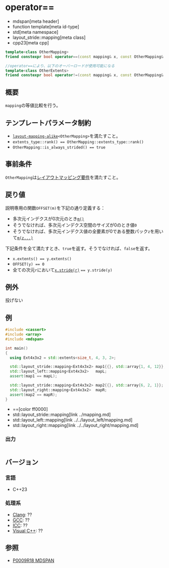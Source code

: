 # operator==
* mdspan[meta header]
* function template[meta id-type]
* std[meta namespace]
* layout_stride::mapping[meta class]
* cpp23[meta cpp]

```cpp
template<class OtherMapping>
friend constexpr bool operator==(const mapping& x, const OtherMapping& y) noexcept;

//operator==により、以下のオーバーロードが使用可能になる        
template<class OtherExtents>
friend constexpr bool operator!=(const mapping& x, const OtherMapping& y) noexcept;
```

## 概要
`mapping`の等値比較を行う。


## テンプレートパラメータ制約
- [`layout-mapping-alike`](layout-mapping-alike.md)`<OtherMapping>`を満たすこと。
- `extents_type::rank() == OtherMapping::extents_type::rank()`
- `OtherMapping::is_always_strided() == true`


## 事前条件
`OtherMapping`は[レイアウトマッピング要件](../../LayoutMapping.md)を満たすこと。


## 戻り値
説明専用の関数`OFFSET(m)`を下記の通り定義する：

- 多次元インデクスが0次元のとき[`m()`](op_call.md)
- そうでなければ、多次元インデクス空間のサイズが0のとき値`0`
- そうでなければ、多次元インデクス値の全要素が0である整数パック`z`を用いて[`m(z...)`](op_call.md)

下記条件を全て満たすとき、`true`を返す。そうでなければ、`false`を返す。

- `x.extents() == y.extents()`
- `OFFSET(y) == 0`
- 全ての次元`r`において[`x.stride(r)`](stride.md) `== y.stride(y)`


## 例外
投げない


## 例
```cpp example
#include <cassert>
#include <array>
#include <mdspan>

int main()
{
  using Ext4x3x2 = std::extents<size_t, 4, 3, 2>;

  std::layout_stride::mapping<Ext4x3x2> map1{{}, std::array{1, 4, 12}};
  std::layout_left::mapping<Ext4x3x2>   mapL;
  assert(map1 == mapL);

  std::layout_stride::mapping<Ext4x3x2> map2{{}, std::array{6, 2, 1}};
  std::layout_right::mapping<Ext4x3x2>  mapR;
  assert(map2 == mapR);
}
```
* ==[color ff0000]
* std::layout_stride::mapping[link ../mapping.md]
* std::layout_left::mapping[link ../../layout_left/mapping.md]
* std::layout_right::mapping[link ../../layout_right/mapping.md]


### 出力
```
```


## バージョン
### 言語
- C++23

### 処理系
- [Clang](/implementation.md#clang): ??
- [GCC](/implementation.md#gcc): ??
- [ICC](/implementation.md#icc): ??
- [Visual C++](/implementation.md#visual_cpp): ??


## 参照
- [P0009R18 MDSPAN](https://www.open-std.org/jtc1/sc22/wg21/docs/papers/2022/p0009r18.html)
